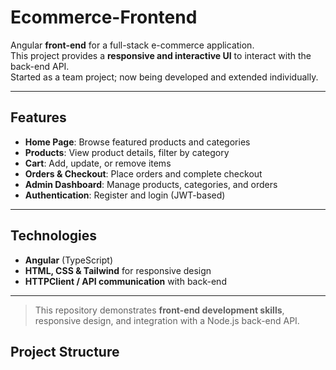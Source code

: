 # Ecommerce-Frontend

Angular **front-end** for a full-stack e-commerce application.  
This project provides a **responsive and interactive UI** to interact with the back-end API.  
Started as a team project; now being developed and extended individually.

---

## Features

- **Home Page**: Browse featured products and categories  
- **Products**: View product details, filter by category  
- **Cart**: Add, update, or remove items  
- **Orders & Checkout**: Place orders and complete checkout  
- **Admin Dashboard**: Manage products, categories, and orders  
- **Authentication**: Register and login (JWT-based)  

---

## Technologies

- **Angular** (TypeScript)  
- **HTML, CSS & Tailwind** for responsive design  
- **HTTPClient / API communication** with back-end  

---

> This repository demonstrates **front-end development skills**, responsive design, and integration with a Node.js back-end API.


## Project Structure

